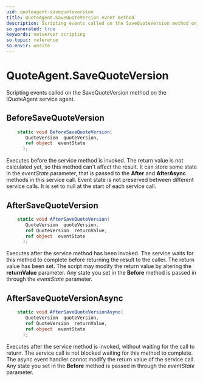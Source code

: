 ```yaml
---
uid: quoteagent-savequoteversion
title: QuoteAgent.SaveQuoteVersion event method
description: Scripting events called on the SaveQuoteVersion method on the QuoteAgent service agent.
so.generated: true
keywords: netserver scripting
so.topic: reference
so.envir: onsite
---
```

# QuoteAgent.SaveQuoteVersion

Scripting events called on the <see cref='M:IQuoteAgent.SaveQuoteVersion'>SaveQuoteVersion</see> method on the <see cref='IQuoteAgent'>IQuoteAgent</see>  service agent.

## BeforeSaveQuoteVersion
```cs
    static void BeforeSaveQuoteVersion(
       QuoteVersion  quoteVersion,
       ref object  eventState
      );
```
Executes before the service method is invoked.
The return value is not calculated yet, so this method can't affect the result.
It can store some state in the *eventState* parameter, that is passed to the **After** and **AfterAsync** methods in this service call.
Event state is not preserved between different service calls. It is set to null at the start of each service call.
## AfterSaveQuoteVersion
```cs
    static void AfterSaveQuoteVersion(
       QuoteVersion  quoteVersion,
       ref QuoteVersion  returnValue,
       ref object  eventState
      );
```
Executes after the service method has been invoked. The service waits for this method to complete before returning the result to the caller.
The return value has been set. The script may modify the return value by altering the **returnValue** parameter.
Any state you set in the **Before** method is passed in through the *eventState* parameter.
## AfterSaveQuoteVersionAsync
```cs
    static void AfterSaveQuoteVersionAsync(
       QuoteVersion  quoteVersion,
       ref QuoteVersion  returnValue,
       ref object  eventState
      );
```
Executes after the service method is invoked, without waiting for the call to return.
The service call is not blocked waiting for this method to complete.
The async event handler cannot modify the return value of the service call.
Any state you set in the **Before** method is passed in through the *eventState* parameter.

